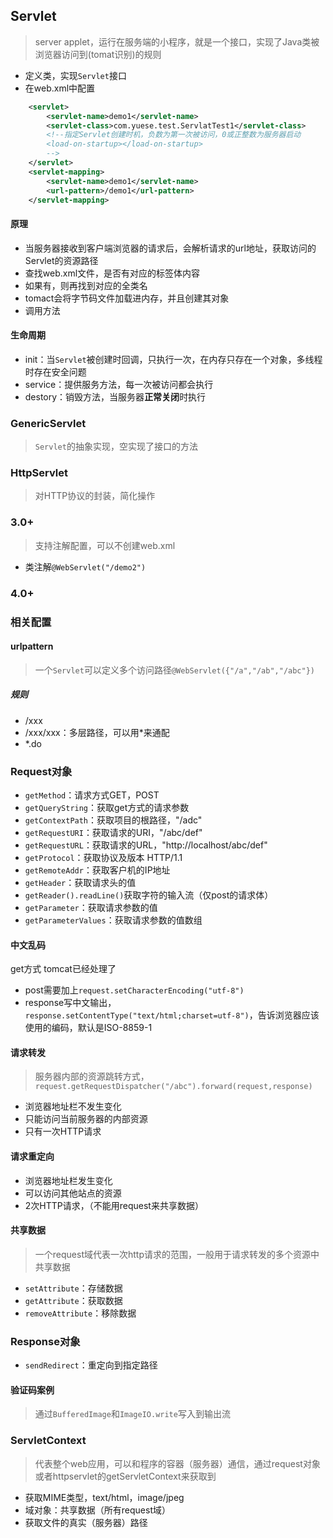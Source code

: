 ## Servlet

> server applet，运行在服务端的小程序，就是一个接口，实现了Java类被浏览器访问到(tomat识别)的规则

- 定义类，实现`Servlet`接口
- 在web.xml中配置
```xml
    <servlet>
        <servlet-name>demo1</servlet-name>
        <servlet-class>com.yuese.test.ServlatTest1</servlet-class>
		<!--指定Servlet创建时机，负数为第一次被访问，0或正整数为服务器启动
        <load-on-startup></load-on-startup>
		-->
    </servlet>
    <servlet-mapping>
        <servlet-name>demo1</servlet-name>
        <url-pattern>/demo1</url-pattern>
    </servlet-mapping>
```
#### 原理

- 当服务器接收到客户端浏览器的请求后，会解析请求的url地址，获取访问的Servlet的资源路径
- 查找web.xml文件，是否有对应的<url-parteern>标签体内容
- 如果有，则再找到对应的<servlet-class>全类名
- tomact会将字节码文件加载进内存，并且创建其对象
- 调用方法

#### 生命周期

- init：当`Servlet`被创建时回调，只执行一次，在内存只存在一个对象，多线程时存在安全问题
- service：提供服务方法，每一次被访问都会执行
- destory：销毁方法，当服务器**正常关闭**时执行

### GenericServlet

> `Servlet`的抽象实现，空实现了接口的方法

### HttpServlet

> 对HTTP协议的封装，简化操作

### 3.0+

> 支持注解配置，可以不创建web.xml

- 类注解`@WebServlet("/demo2")`

### 4.0+

### 相关配置

#### urlpattern

> 一个`Servlet`可以定义多个访问路径`@WebServlet({"/a","/ab","/abc"})`

##### 规则

- /xxx
- /xxx/xxx：多层路径，可以用*来通配
- *.do

### Request对象

- `getMethod`：请求方式GET，POST
- `getQueryString`：获取get方式的请求参数
- `getContextPath`：获取项目的根路径，"/adc"
- `getRequestURI`：获取请求的URI，"/abc/def"
- `getRequestURL`：获取请求的URL，"http://localhost/abc/def"
- `getProtocol`：获取协议及版本 HTTP/1.1
- `getRemoteAddr`：获取客户机的IP地址
- `getHeader`：获取请求头的值
- `getReader().readLine()`获取字符的输入流（仅post的请求体）
- `getParameter`：获取请求参数的值
- `getParameterValues`：获取请求参数的值数组

#### 中文乱码

get方式 tomcat已经处理了

- post需要加上`request.setCharacterEncoding("utf-8")`
- response写中文输出，`response.setContentType("text/html;charset=utf-8")`，告诉浏览器应该使用的编码，默认是ISO-8859-1

#### 请求转发

> 服务器内部的资源跳转方式，`request.getRequestDispatcher("/abc").forward(request,response)`

- 浏览器地址栏不发生变化
- 只能访问当前服务器的内部资源
- 只有一次HTTP请求

#### 请求重定向

- 浏览器地址栏发生变化
- 可以访问其他站点的资源
- 2次HTTP请求，（不能用request来共享数据）

#### 共享数据

> 一个request域代表一次http请求的范围，一般用于请求转发的多个资源中共享数据

- `setAttribute`：存储数据
- `getAttribute`：获取数据
- `removeAttribute`：移除数据

### Response对象

- `sendRedirect`：重定向到指定路径

#### 验证码案例

> 通过`BufferedImage`和`ImageIO.write`写入到输出流

### ServletContext

> 代表整个web应用，可以和程序的容器（服务器）通信，通过request对象或者httpservlet的getServletContext来获取到



- 获取MIME类型，text/html，image/jpeg
- 域对象：共享数据（所有request域）
- 获取文件的真实（服务器）路径